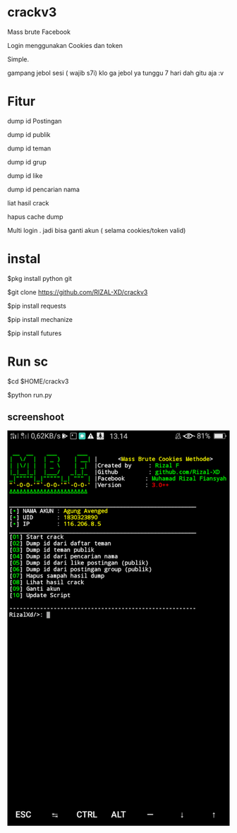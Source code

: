 # crackv3
Mass brute Facebook 

Login menggunakan Cookies dan token 

Simple.

gampang jebol sesi ( wajib s7i) 
klo ga jebol ya tunggu 7 hari 
dah gitu aja :v 

# Fitur 
dump id Postingan

dump id publik

dump id teman

dump id grup

dump id like

dump id pencarian nama

liat hasil crack

hapus cache dump

Multi login . jadi bisa ganti akun ( selama cookies/token valid) 

# instal
$pkg install python git

$git clone https://github.com/RIZAL-XD/crackv3

$pip install requests

$pip install mechanize

$pip install futures

# Run sc
$cd $HOME/crackv3

$python run.py

## screenshoot
<img src="https://github.com/Rizal-XD/crackv3/blob/main/Screenshot_2021-02-11-13-14-43-39.png" />
